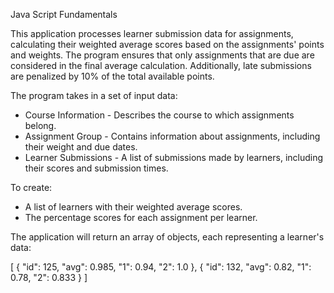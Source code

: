 Java Script Fundamentals

This application processes learner submission data for assignments, calculating their weighted average scores based on the assignments' points and weights.
The program ensures that only assignments that are due are considered in the final average calculation.
Additionally, late submissions are penalized by 10% of the total available points.

The program takes in a set of input data:
- Course Information - Describes the course to which assignments belong.
- Assignment Group - Contains information about assignments, including their weight and due dates.
- Learner Submissions - A list of submissions made by learners, including their scores and submission times.

To create:
- A list of learners with their weighted average scores.
- The percentage scores for each assignment per learner.

The application will return an array of objects, each representing a learner's data:

[
  {
    "id": 125,
    "avg": 0.985,
    "1": 0.94,
    "2": 1.0
  },
  {
    "id": 132,
    "avg": 0.82,
    "1": 0.78,
    "2": 0.833
  }
]